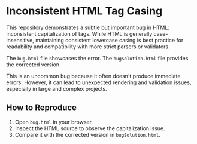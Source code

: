 # Inconsistent HTML Tag Casing

This repository demonstrates a subtle but important bug in HTML: inconsistent capitalization of tags. While HTML is generally case-insensitive, maintaining consistent lowercase casing is best practice for readability and compatibility with more strict parsers or validators.

The `bug.html` file showcases the error. The `bugSolution.html` file provides the corrected version.

This is an uncommon bug because it often doesn't produce immediate errors.  However, it can lead to unexpected rendering and validation issues, especially in large and complex projects.

## How to Reproduce

1. Open `bug.html` in your browser.
2. Inspect the HTML source to observe the capitalization issue.
3. Compare it with the corrected version in `bugSolution.html`.